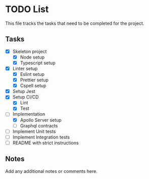 # TODO List

This file tracks the tasks that need to be completed for the project.

## Tasks

- [x] Skeleton project
  - [x] Node setup
  - [x] Typescript setup
- [x] Linter setup
  - [x] Eslint setup
  - [x] Prettier setup
  - [x] Cspell setup
- [x] Setup Jest
- [x] Setup CI/CD
  - [x] Lint
  - [x] Test
- [ ] Implementation
  - [x] Apollo Server setup
  - [ ] Graphql contracts
- [ ] Implement Unit tests
- [ ] Implement Integration tests
- [ ] README with strict instructions

## Notes

Add any additional notes or comments here.

